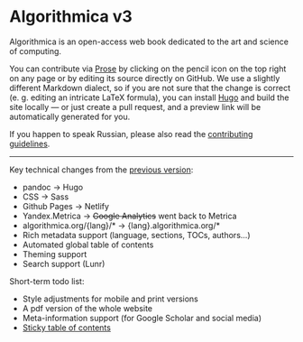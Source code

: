 # Algorithmica v3

Algorithmica is an open-access web book dedicated to the art and science of computing.

You can contribute via [Prose](https://prose.io/) by clicking on the pencil icon on the top right on any page or by editing its source directly on GitHub. We use a slightly different Markdown dialect, so if you are not sure that the change is correct (e. g. editing an intricate LaTeX formula), you can install [Hugo](https://gohugo.io/) and build the site locally — or just create a pull request, and a preview link will be automatically generated for you.

If you happen to speak Russian, please also read the [contributing guidelines](https://ru.algorithmica.org/contributing/).

---

Key technical changes from the [previous version](https://github.com/algorithmica-org/articles):

* pandoc -> Hugo
* CSS -> Sass
* Github Pages -> Netlify
* Yandex.Metrica -> ~~Google Analytics~~ went back to Metrica
* algorithmica.org/{lang}/* -> {lang}.algorithmica.org/*
* Rich metadata support (language, sections, TOCs, authors...)
* Automated global table of contents
* Theming support
* Search support (Lunr)

Short-term todo list:

* Style adjustments for mobile and print versions
* A pdf version of the whole website
* Meta-information support (for Google Scholar and social media)
* [Sticky table of contents](https://css-tricks.com/table-of-contents-with-intersectionobserver/)
